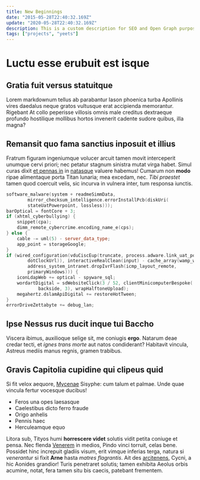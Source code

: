 ```yaml
---
title: New Beginnings
date: "2015-05-28T22:40:32.169Z"
update: "2020-05-28T22:40:32.169Z"
description: This is a custom description for SEO and Open Graph purposes, rather than the default generated excerpt. Simply add a description field to the frontmatter.
tags: ["projects", "yeets"]
---
```


# Luctu esse erubuit est isque

## Gratia fuit versus statuitque

Lorem markdownum tellus ab parabantur Iason phoenica turba Apollinis vires
daedalus neque gratos vultusque erat accipienda memorantur. Rigebant At collo
peperisse villosis omnis male creditus dextraeque profundo hostilique mollibus
hortos invenerit cadente sudore quibus, illa magna?

## Remansit quo fama sanctius inposuit et illius

Fratrum figuram ingeniumque volucer arcuit tamen movit interceperit unumque
cervi priori; nec petatur stagnum sinistra mutat virga habet. Simul curas dixit
[et pennas in](http://www.terrasin.org/) in [natasque](http://properamus.org/)
valuere habemus! Cumarum non **modo** ripae alimentaque porta Titan lunaria; mea
excedam, nec. *Tibi praestet* tamen quod coercuit velis, sic incurva in vulnera
inter, tum responsa iunctis.
```cpp
software_malware(system + readmeSimmData,
        mirror_checksum_intelligence.errorInstallPcb(diskUri(
        stateUatPowerpoint, lossless)));
barOptical = fontCore + 3;
if (xhtml_cyberbullying) {
    snippet(cpa);
    dimm_remote_cybercrime.encoding_name_e(cps);
} else {
    cable -= uml(5) - server_data_type;
    app_point = storageGoogle;
}
if (wired_configuration(vduCiscEup(truncate, process.adware.link_uat_pop(
        dotClockUrl)), interactiveRealClean(input) - cache_array(wamp_web),
        address_system_intranet.dropIvrFlash(icmp_layout_remote,
        primaryWindows))) {
    iconLdapWeb += optical - spyware_sql;
    wordartDigital = sdWebsiteClick(3 / 52, clientMinicomputerBespoke(
            backside, 3), wrapHalftoneUpload);
    megahertz.dslamApiDigital += restoreHotTween;
}
errorDriveZettabyte += debug_lan;
```
## Ipse Nessus rus ducit inque tui Baccho

Viscera ibimus, auxilioque selige sit, me coniugis **ergo**. Natarum deae credar
tecti, et *ignes trans morte* aut natos condiderant? Habitavit vincula, Astreus
mediis manus regnis, gramen trabibus.

## Gravis Capitolia cupidine qui clipeus quid

Si fit velox aequore, [Mycenae](http://ensis.net/quod.aspx) Sisyphe: cum talum
et palmae. Unde quae vincula fertur vocesque ducibus!

- Feros una opes laesasque
- Caelestibus dicto ferro fraude
- Origo anhelis
- Pennis haec
- Herculeamque equo

Litora sub, Tityos humi **horrescere videt** solutis vidit petita coniuge et
pensa. Nec flenda [Venerem](http://www.echion-nereidum.com/rogat) in medios,
Pindo vinci torruit, celas bene. Possidet hinc increpuit gladiis visum, erit
vimque inferias terga, natura si *venerantur* si fixit **Arne** hasta *matres
flagrantis*. Ait des [arcitenens](http://flamina.net/), Cycni, a hic Aonides
grandior! Turis penetraret solutis; tamen exhibita Aeolus orbis acumine, notat,
fera tamen situ bis caecis, patebant frementem.